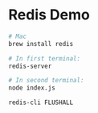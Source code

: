 # Redis Demo

```bash
# Mac
brew install redis

# In first terminal:
redis-server

# In second terminal:
node index.js

redis-cli FLUSHALL
```


